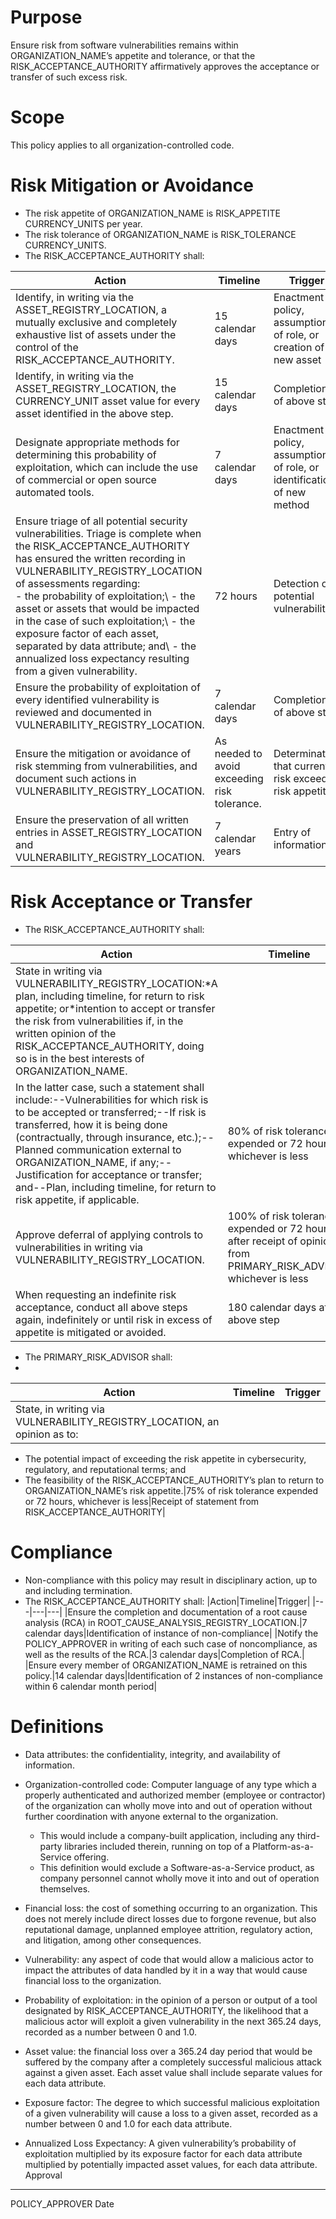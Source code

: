 # Purpose

Ensure risk from software vulnerabilities remains within ORGANIZATION_NAME’s appetite and tolerance, or that the RISK_ACCEPTANCE_AUTHORITY affirmatively approves the acceptance or transfer of such excess risk.

# Scope
This policy applies to all organization-controlled code.

# Risk Mitigation or Avoidance
- The risk appetite of ORGANIZATION_NAME is RISK_APPETITE CURRENCY_UNITS per year.
- The risk tolerance of ORGANIZATION_NAME is RISK_TOLERANCE CURRENCY_UNITS.
- The RISK_ACCEPTANCE_AUTHORITY shall:

| Action | Timeline | Trigger|
|---|---|---|
|Identify, in writing via the ASSET_REGISTRY_LOCATION, a mutually exclusive and completely exhaustive list of assets under the control of the RISK_ACCEPTANCE_AUTHORITY.|15 calendar days|Enactment of policy, assumption of role, or creation of new asset|
|Identify, in writing via the ASSET_REGISTRY_LOCATION, the CURRENCY_UNIT asset value for every asset identified in the above step.|15 calendar days|Completion of above step|
|Designate appropriate methods for determining this probability of exploitation, which can include the use of commercial or open source automated tools.|7 calendar days|Enactment of policy, assumption of role, or identification of new method|
|Ensure triage of all potential security vulnerabilities. Triage is complete when the RISK_ACCEPTANCE_AUTHORITY has ensured the written recording in VULNERABILITY_REGISTRY_LOCATION of assessments regarding:<br>- the probability of exploitation;\ - the asset or assets that would be impacted in the case of such exploitation;\ - the exposure factor of each asset, separated by data attribute; and\ - the annualized loss expectancy resulting from a given vulnerability.|72 hours|Detection of potential vulnerability|
|Ensure the probability of exploitation of every identified vulnerability is reviewed and documented in VULNERABILITY_REGISTRY_LOCATION.|7 calendar days|Completion of above step|
|Ensure the mitigation or avoidance of risk stemming from vulnerabilities, and document such actions in VULNERABILITY_REGISTRY_LOCATION.|As needed to avoid exceeding risk tolerance.|Determination that current risk exceeds risk appetite.|
|Ensure the preservation of all written entries in ASSET_REGISTRY_LOCATION and VULNERABILITY_REGISTRY_LOCATION.|7 calendar years|Entry of information|

# Risk Acceptance or Transfer
- The RISK_ACCEPTANCE_AUTHORITY shall:

| Action | Timeline | Trigger |
|---|---|---|
|State in writing via VULNERABILITY_REGISTRY_LOCATION:\*A plan, including timeline, for return to risk appetite; or\*intention to accept or transfer the risk from vulnerabilities if, in the written opinion of the RISK_ACCEPTANCE_AUTHORITY, doing so is in the best interests of ORGANIZATION_NAME.
In the latter case, such a statement shall include:\--Vulnerabilities for which risk is to be accepted or transferred;\--If risk is transferred, how it is being done (contractually, through insurance, etc.);\--Planned communication external to ORGANIZATION_NAME, if any;\--Justification for acceptance or transfer; and\--Plan, including timeline, for return to risk appetite, if applicable.|80% of risk tolerance expended or 72 hours, whichever is less|70% or more of risk tolerance expended|
|Approve deferral of applying controls to vulnerabilities in writing via VULNERABILITY_REGISTRY_LOCATION.|100% of risk tolerance expended or 72 hours after receipt of opinion from PRIMARY_RISK_ADVISOR, whichever is less|Receipt of opinion from PRIMARY_RISK_ADVISOR|
|When requesting an indefinite risk acceptance, conduct all above steps again, indefinitely or until risk in excess of appetite is mitigated or avoided.|180 calendar days after above step|174 calendar days after above step|	

- The PRIMARY_RISK_ADVISOR shall:
- 
|Action|Timeline|Trigger|
|---|---|---|
|State, in writing via VULNERABILITY_REGISTRY_LOCATION, an opinion as to:
* The potential impact of exceeding the risk appetite in cybersecurity, regulatory, and reputational terms; and
* The feasibility of the RISK_ACCEPTANCE_AUTHORITY’s plan to return to ORGANIZATION_NAME’s risk appetite.|75% of risk tolerance expended or 72 hours, whichever is less|Receipt of statement from RISK_ACCEPTANCE_AUTHORITY|

# Compliance
* Non-compliance with this policy may result in disciplinary action, up to and including termination.
* The RISK_ACCEPTANCE_AUTHORITY shall:
|Action|Timeline|Trigger|
|---|---|---|
|Ensure the completion and documentation of a root cause analysis (RCA) in ROOT_CAUSE_ANALYSIS_REGISTRY_LOCATION.|7 calendar days|Identification of instance of non-compliance|
|Notify the POLICY_APPROVER in writing of each such case of noncompliance, as well as the results of the RCA.|3 calendar days|Completion of RCA.|
|Ensure every member of ORGANIZATION_NAME is retrained on this policy.|14 calendar days|Identification of 2 instances of non-compliance within 6 calendar month period|

# Definitions

* Data attributes: the confidentiality, integrity, and availability of information.

* Organization-controlled code: Computer language of any type which a properly authenticated and authorized member (employee or contractor) of the organization can wholly move into and out of operation without further coordination with anyone external to the organization.
   * This would include a company-built application, including any third-party libraries included therein, running on top of a Platform-as-a-Service offering.
   * This definition would exclude a Software-as-a-Service product, as company personnel cannot wholly move it into and out of operation themselves.

* Financial loss: the cost of something occurring to an organization. This does not merely include direct losses due to forgone revenue, but also reputational damage, unplanned employee attrition, regulatory action, and litigation, among other consequences.

* Vulnerability: any aspect of code that would allow a malicious actor to impact the attributes of data handled by it in a way that would cause financial loss to the organization.

* Probability of exploitation: in the opinion of a person or output of a tool designated by RISK_ACCEPTANCE_AUTHORITY, the likelihood that a malicious actor will exploit a given vulnerability in the next 365.24 days, recorded as a number between 0 and 1.0.

* Asset value: the financial loss over a 365.24 day period that would be suffered by the company after a completely successful malicious attack against a given asset. Each asset value shall include separate values for each data attribute.

* Exposure factor: The degree to which successful malicious exploitation of a given vulnerability will cause a loss to a given asset, recorded as a number between 0 and 1.0 for each data attribute.

* Annualized Loss Expectancy: A given vulnerability’s probability of exploitation multiplied by its exposure factor for each data attribute multiplied by potentially impacted asset values, for each data attribute.
Approval


_______________________________________________________________        ___________________________
POLICY_APPROVER                                                        Date
